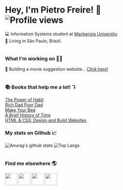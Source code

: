 # Hey, I'm Pietro Freire! 👋 ![Profile views](https://gpvc.arturio.dev/PFreire98)
💻 Information Systems student at <a href="https://mackenzie.br"  target="_blank">Mackenzie University</a>.
<br>
📍 Living in São Paulo, Brazil.
<br>
<br>

### What I'm working on 👨‍💻
📱 Building a movie suggestion website... <a href="https://github.com/PFreire98/Your-Movie" target="_blank">Click here!</a>
<br>
<br>

### 📚 Books that help me a lot! ↴
  <a href="https://amz.run/3Qgp"  target="_blank">The Power of Habit</a>
<br>
  <a href="https://amz.run/3Qgq"  target="_blank">Rich Dad Poor Dad</a>
<br>
  <a href="https://amz.run/3Qgu"  target="_blank">Make Your Bed</a>
<br>
  <a href="https://amz.run/3Qgv"  target="_blank">A Brief History of Time</a>
<br>
  <a href="https://amz.run/3Qgw"  target="_blank">HTML & CSS: Design and Build Websites</a>
<br>

### My stats on Github 📈
![Anurag's github stats](https://github-readme-stats.vercel.app/api?username=PFreire98&show_icons=true&theme=dark) 
![Top Langs](https://github-readme-stats.vercel.app/api/top-langs/?username=PFreire98&show_icons=true&theme=dark)
<br>
<br>

 ### Find me elsewhere 🌎
<a style="text-decoration: none;" href="https://www.linkedin.com/in/pietrofreire/" target="_blank"><img width="40" src="https://image.flaticon.com/icons/svg/1384/1384014.svg"></a> 
<a style="text-decoration: none;" href="https://www.instagram.com/freirepietro98/" target="_blank"><img width="40" src="https://image.flaticon.com/icons/svg/1384/1384015.svg"></a> 
<a style="text-decoration: none;" href="mailto:freiregabriel98@gmail.com" target="_blank"><img width="40" src="https://image.flaticon.com/icons/svg/181/181535.svg"></a> 
<a style="text-decoration: none;" href="https://pietrofreire.com" target="_blank"><img width="40" src="https://image.flaticon.com/icons/svg/49/49918.svg"></a>


<!-- -----[OTHERS]----- -->
<!--[YouTube Icon] <img width="50" src="https://image.flaticon.com/icons/svg/1384/1384012.svg"> -->

